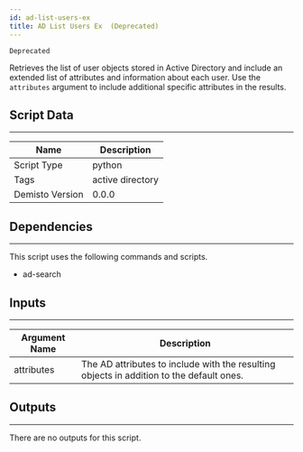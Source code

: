 ```yaml
---
id: ad-list-users-ex
title: AD List Users Ex  (Deprecated)
---
```


`Deprecated`

Retrieves the list of user objects stored in Active Directory and include an extended list of attributes and information about each user. Use the `attributes` argument to include additional specific attributes in the results.

## Script Data
---

| **Name** | **Description** |
| --- | --- |
| Script Type | python |
| Tags | active directory |
| Demisto Version | 0.0.0 |

## Dependencies
---
This script uses the following commands and scripts.
* ad-search

## Inputs
---

| **Argument Name** | **Description** |
| --- | --- |
| attributes | The AD attributes to include with the resulting objects in addition to the default ones. |

## Outputs
---
There are no outputs for this script.
